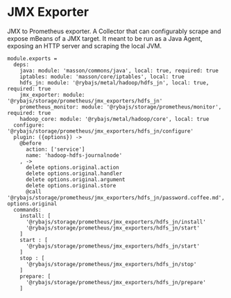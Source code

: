 
# JMX Exporter

JMX to Prometheus exporter.
A Collector that can configurably scrape and expose mBeans of a JMX target. 
It meant to be run as a Java Agent, exposing an HTTP server and scraping the local JVM.

    module.exports =
      deps:
        java: module: 'masson/commons/java', local: true, required: true
        iptables: module: 'masson/core/iptables', local: true
        hdfs_jn: module: '@rybajs/metal/hadoop/hdfs_jn', local: true, required: true
        jmx_exporter: module: '@rybajs/storage/prometheus/jmx_exporters/hdfs_jn'
        prometheus_monitor: module: '@rybajs/storage/prometheus/monitor', required: true
        hadoop_core: module: '@rybajs/metal/hadoop/core', local: true
      configure: '@rybajs/storage/prometheus/jmx_exporters/hdfs_jn/configure'
      plugin: ({options}) ->
        @before
          action: ['service']
          name: 'hadoop-hdfs-journalnode'
        , ->
          delete options.original.action
          delete options.original.handler
          delete options.original.argument
          delete options.original.store
          @call '@rybajs/storage/prometheus/jmx_exporters/hdfs_jn/password.coffee.md', options.original
      commands:
        install: [
          '@rybajs/storage/prometheus/jmx_exporters/hdfs_jn/install'
          '@rybajs/storage/prometheus/jmx_exporters/hdfs_jn/start'
        ]
        start : [
          '@rybajs/storage/prometheus/jmx_exporters/hdfs_jn/start'
        ]
        stop : [
          '@rybajs/storage/prometheus/jmx_exporters/hdfs_jn/stop'
        ]
        prepare: [
          '@rybajs/storage/prometheus/jmx_exporters/hdfs_jn/prepare'
        ]
